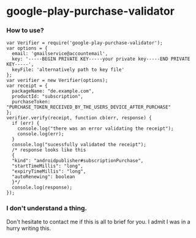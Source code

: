 # google-play-purchase-validator #



### How to use? ###

````
var Verifier = require('google-play-purchase-validator');
var options = {
  email: 'gmailservice@accountemail',
  key: '-----BEGIN PRIVATE KEY-----your private key-----END PRIVATE KEY-----',
  keyFile: 'alternatively path to key file'
};
var verifier = new Verifier(options);
var receipt = {
  packageName: "de.example.com",
  productId: "subscription",
  purchaseToken: "PURCHASE_TOKEN_RECEIVED_BY_THE_USERS_DEVICE_AFTER_PURCHASE"
};
verifier.verify(receipt, function cb(err, response) {
  if (err) {
    console.log("there was an error validating the receipt");
    console.log(err);
  }
  console.log("sucessfully validated the receipt");
  /* response looks like this
  {
  "kind": "androidpublisher#subscriptionPurchase",
  "startTimeMillis": "long",
  "expiryTimeMillis": "long",
  "autoRenewing": boolean
  }*/
  console.log(response);
});
````

### I don't understand a thing. ###

Don't hesitate to contact me if this is all to brief for you. I admit I was in a hurry writing this.
